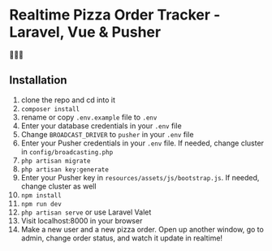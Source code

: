 # Realtime Pizza Order Tracker - Laravel, Vue & Pusher
🍕🍕🍕

## Installation

1. clone the repo and cd into it
1. `composer install`
1. rename or copy `.env.example` file to `.env`
1. Enter your database credentials in your `.env` file
1. Change `BROADCAST_DRIVER` to `pusher` in your `.env` file
1. Enter your Pusher credentials in your `.env` file. If needed, change cluster in `config/broadcasting.php`
1. `php artisan migrate`
1. `php artisan key:generate`
1. Enter your Pusher key in `resources/assets/js/bootstrap.js`. If needed, change cluster as well
1. `npm install`
1. `npm run dev`
1. `php artisan serve` or use Laravel Valet
1. Visit localhost:8000 in your browser
1. Make a new user and a new pizza order. Open up another window, go to admin, change order status, and watch it update in realtime!

